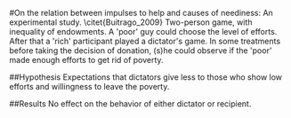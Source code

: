 #On the relation between impulses to help and causes of neediness: An experimental study. \citet{Buitrago_2009}
Two-person game, with inequality of endowments. A 'poor' guy could choose the level of efforts. After that a 'rich' participant played a dictator's game. In some treatments before taking the decision of donation, (s)he could observe if the 'poor' made enough efforts to get rid of poverty. 

##Hypothesis
Expectations that dictators give less to those who show low efforts and willingness to leave the poverty.

##Results
No effect on the behavior of either dictator or recipient.

